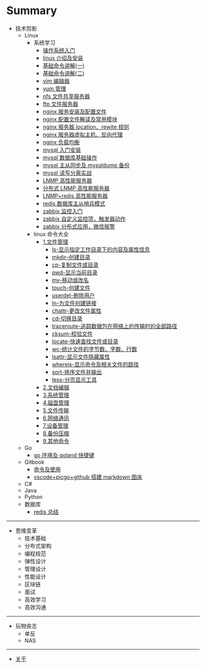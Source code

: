 # Summary

- 技术剪影
  - Linux
    - 系统学习
      - [操作系统入门](book/technology/linux/Special-lecture/操作系统入门.md)
      - [linux 介绍及安装](book/technology/linux/Special-lecture/linux介绍及安装.md)
      - [基础命令讲解(一)](book/technology/linux/Special-lecture/基础命令讲解一.md)
      - [基础命令讲解(二)](book/technology/linux/Special-lecture/基础命令讲解二.md)
      - [vim 编辑器](book/technology/linux/Special-lecture/vim编辑器.md)
      - [yum 管理](book/technology/linux/Special-lecture/yum管理.md)
      - [nfs 文件共享服务器](book/technology/linux/Special-lecture/nfs文件共享服务器.md)
      - [ftp 文件服务器](book/technology/linux/Special-lecture/ftp文件服务器.md)
      - [nginx 服务安装及配置文件](book/technology/linux/Special-lecture/nginx服务安装及配置文件.md)
      - [nginx 配置文件解读及常用模块](book/technology/linux/Special-lecture/nginx配置文件解读及常用模块.md)
      - [nginx 服务器 location、rewite 规则](book/technology/linux/Special-lecture/nginx服务器location、rewite规则.md)
      - [nginx 服务器虚拟主机、反向代理](book/technology/linux/Special-lecture/nginx服务器虚拟主机、反向代理.md)
      - [nginx 负载均衡](book/technology/linux/Special-lecture/nginx负载均衡.md)
      - [mysql 入门安装](book/technology/linux/Special-lecture/mysql入门安装.md)
      - [mysql 数据库基础操作](book/technology/linux/Special-lecture/mysql数据库基础操作.md)
      - [mysql 主从同步及 mysqldump 备份](book/technology/linux/Special-lecture/mysql主从同步及mysqldump备份.md)
      - [mysql 读写分离实战](book/technology/linux/Special-lecture/mysql读写分离实战.md)
      - [LNMP 高性能服务器](book/technology/linux/Special-lecture/LNMP高性能服务器.md)
      - [分布式 LNMP 高性能服务器](book/technology/linux/Special-lecture/分布式LNMP高性能服务器.md)
      - [LNMP+redis 高性能服务器](book/technology/linux/Special-lecture/LNMP+redis高性能服务器.md)
      - [redis 数据库主从哨兵模式](book/technology/linux/Special-lecture/redis数据库主从哨兵模式.md)
      - [zabbix 监控入门](book/technology/linux/Special-lecture/zabbix监控入门.md)
      - [zabbix 自定义监控项，触发器动作](book/technology/linux/Special-lecture/zabbix自定义监控项，触发器动作.md)
      - [zabbix 分布式应用，微信报警](book/technology/linux/Special-lecture/zabbix分布式应用，微信报警.md)
    - linux 命令大全
      - [1.文件管理](book/technology/linux/command-encyclopedia/1.file-management/README.md)
        - [ls-显示指定工作目录下的内容及属性信息](book/technology/linux/command-encyclopedia/1.file-management/ls-显示指定工作目录下的内容及属性信息.md)
        - [mkdir–创建目录](book/technology/linux/command-encyclopedia/1.file-management/mkdir–创建目录.md)
        - [cp-复制文件或目录](book/technology/linux/command-encyclopedia/1.file-management/cp-复制文件或目录.md)
        - [pwd-显示当前目录](book/technology/linux/command-encyclopedia/1.file-management/pwd-显示当前目录.md)
        - [mv-移动或改名](book/technology/linux/command-encyclopedia/1.file-management/mv-移动或改名.md)
        - [touch-创建文件](book/technology/linux/command-encyclopedia/1.file-management/touch-创建文件.md)
        - [userdel-删除用户](book/technology/linux/command-encyclopedia/1.file-management/userdel-删除用户.md)
        - [ln-为文件创建链接](book/technology/linux/command-encyclopedia/1.file-management/ln-为文件创建链接.md)
        - [chattr-更改文件属性](book/technology/linux/command-encyclopedia/1.file-management/chattr-更改文件属性.md)
        - [cd-切换目录](book/technology/linux/command-encyclopedia/1.file-management/cd-切换目录.md)
        - [traceroute-追踪数据包在网络上的传输时的全部路径](book/technology/linux/command-encyclopedia/1.file-management/traceroute-追踪数据包在网络上的传输时的全部路径.md)
        - [cksum-校验文件](book/technology/linux/command-encyclopedia/1.file-management/cksum-校验文件.md)
        - [locate-快速查找文件或目录](book/technology/linux/command-encyclopedia/1.file-management/locate-快速查找文件或目录.md)
        - [wc-统计文件的字节数、字数、行数](book/technology/linux/command-encyclopedia/1.file-management/wc-统计文件的字节数、字数、行数.md)
        - [lsattr-显示文件隐藏属性](book/technology/linux/command-encyclopedia/1.file-management/lsattr-显示文件隐藏属性.md)
        - [whereis-显示命令及相关文件的路径](book/technology/linux/command-encyclopedia/1.file-management/whereis-显示命令及相关文件的路径.md)
        - [sort-排序文件并输出](book/technology/linux/command-encyclopedia/1.file-management/sort-排序文件并输出.md)
        - [less-分页显示工具](book/technology/linux/command-encyclopedia/1.file-management/less-分页显示工具.md)
      - [2.文档编辑](book/technology/linux/command-encyclopedia/2.documents-editing/README.md)
      - [3.系统管理](book/technology/linux/command-encyclopedia/3.system-management/README.md)
      - [4.磁盘管理](book/technology/linux/command-encyclopedia/4.disk-management/README.md)
      - [5.文件传输](book/technology/linux/command-encyclopedia/5.file-transfer/README.md)
      - [6.网络通讯](book/technology/linux/command-encyclopedia/6.network-communication/README.md)
      - [7.设备管理](book/technology/linux/command-encyclopedia/7.quipment-management/README.md)
      - [8.备份压缩](book/technology/linux/command-encyclopedia/8.backup-compression/README.md)
      - [9.其他命令](book/technology/linux/command-encyclopedia/9.other-command/README.md)
  - Go
    - [go 环境及 goland 快捷键](book/technology/go/go环境及goland快捷键.md)
  - Gitbook
    - [命令及使用](book/technology/gitbook/命令及使用.md)
    - [vscode+picgo+github 搭建 markdown 图床](book/technology/gitbook/vscode+picgo+github搭建markdown图床.md)
  - C#
  - Java
  - Python
  - 数据库
    - [redis 总结](book//technology/database/redis总结.md)

---

- 思维变革
  - 技术基础
  - 分布式架构
  - 编程规范
  - 弹性设计
  - 管理设计
  - 性能设计
  - 区块链
  - 面试
  - 高效学习
  - 高效沟通

---

- 玩物丧志
  - 单反
  - NAS

---

- [关于](README.md)
